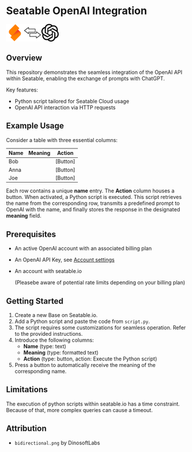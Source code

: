# Seatable OpenAI Integration
<img src="assets/seatable.png" alt="Seatable logo" width="48"/><img src="assets/bidirectional.png" alt="Bidirectional" width="48"/><img src="assets/openai.svg" alt="OpenAI logo" width="48"/>

## Overview
This repository demonstrates the seamless integration of the OpenAI API within Seatable, enabling the exchange of prompts with ChatGPT.

Key features:
- Python script tailored for Seatable Cloud usage
- OpenAI API interaction via HTTP requests

## Example Usage
Consider a table with three essential columns:

| Name | Meaning | Action  |
|------|---------|---------|
| Bob  |         | [Button] |
| Anna |         | [Button] |
| Joe  |         | [Button] |


Each row contains a unique **name** entry. The **Action** column houses a button. When activated, a Python script is executed. This script retrieves the name from the corresponding row, transmits a predefined prompt to OpenAI with the name, and finally stores the response in the designated **meaning** field.


## Prerequisites
- An active OpenAI account with an associated billing plan
- An OpenAI API Key, see [Account settings](https://platform.openai.com/account/api-keys)
- An account with seatable.io 

   (Pleasebe aware of potential rate limits depending on your billing plan)

## Getting Started
1. Create a new Base on Seatable.io.
2. Add a Python script and paste the code from `script.py`.
3. The script requires some customizations for seamless operation. Refer to the provided instructions.
4. Introduce the following columns:
   - **Name** (type: text)
   - **Meaning** (type: formatted text)
   - **Action** (type: button, action: Execute the Python script)
5. Press a button to automatically receive the meaning of the corresponding name.

## Limitations
The execution of python scripts within seatable.io has a time constraint. Because of that, more complex queries can cause a timeout. 
## Attribution
- `bidirectional.png` by DinosoftLabs

